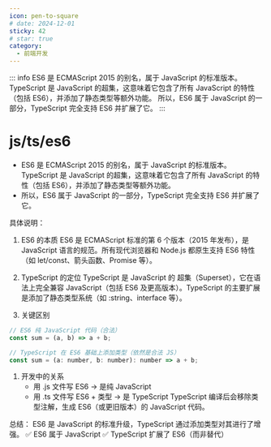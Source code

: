 ```yaml
---
icon: pen-to-square
# date: 2024-12-01
sticky: 42
# star: true
category:
  - 前端开发
---
```


<!-- more -->
::: info
ES6 是 ECMAScript 2015 的别名，属于 JavaScript 的标准版本。TypeScript 是 JavaScript 的超集，这意味着它包含了所有 JavaScript 的特性（包括 ES6），并添加了静态类型等额外功能。
所以，ES6 属于 JavaScript 的一部分，TypeScript 完全支持 ES6 并扩展了它。
:::


# js/ts/es6
- ES6 是 ECMAScript 2015 的别名，属于 JavaScript 的标准版本。TypeScript 是 JavaScript 的超集，这意味着它包含了所有 JavaScript 的特性（包括 ES6），并添加了静态类型等额外功能。
- 所以，ES6 属于 JavaScript 的一部分，TypeScript 完全支持 ES6 并扩展了它。

具体说明：
1. ES6 的本质
ES6 是 ECMAScript 标准的第 6 个版本（2015 年发布），是 JavaScript 语言的规范。所有现代浏览器和 Node.js 都原生支持 ES6 特性（如 let/const、箭头函数、Promise 等）。

1. TypeScript 的定位
TypeScript 是 JavaScript 的 超集（Superset），它在语法上完全兼容 JavaScript（包括 ES6 及更高版本）。TypeScript 的主要扩展是添加了静态类型系统（如 :string、interface 等）。

1. 关键区别
```javascript
// ES6 纯 JavaScript 代码（合法）
const sum = (a, b) => a + b;

// TypeScript 在 ES6 基础上添加类型（依然是合法 JS）
const sum = (a: number, b: number): number => a + b;
```

1. 开发中的关系
    - 用 .js 文件写 ES6 → 是纯 JavaScript
    - 用 .ts 文件写 ES6 + 类型 → 是 TypeScript
TypeScript 编译后会移除类型注解，生成 ES6（或更旧版本）的 JavaScript 代码。

总结：
ES6 是 JavaScript 的标准升级，TypeScript 通过添加类型对其进行了增强。
✅ ES6 属于 JavaScript
✅ TypeScript 扩展了 ES6（而非替代）
